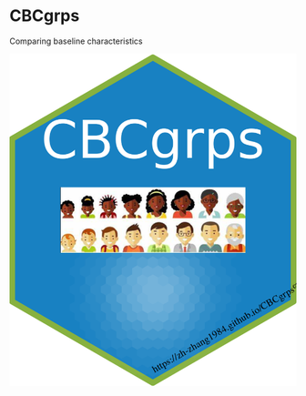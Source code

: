 # CBCgrps
 Comparing baseline characteristics
 
![alt text](https://raw.githubusercontent.com/zh-zhang1984/CBCgrps/master/hex-CBCgrps.png)
